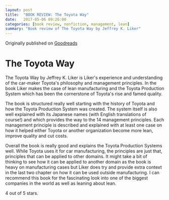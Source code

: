 ```yaml
---
layout: post
title:  "BOOK REVIEW: The Toyota Way"
date:   2017-05-06 09:26:00
categories: [book review, nonfiction, management, lean]
summary: "Book review of The Toyota Way by Jeffrey K. Liker"
---
```

Originally published on [Goodreads](https://www.goodreads.com/review/show/1384784415)

# The Toyota Way
The Toyota Way by Jeffrey K. Liker is Liker's experience and understanding of the car-maker Toyota's philosophy and management principles. 
In the book Liker makes the case of lean manufacturing and the Toyota Production System which has been the cornerstone of Toyota's rise and famed quality.

The book is structured really well starting with the history of Toyota and how the Toyota Production System was created. The system itself is also well explained with its Japanese names (with English translations of course!) and which provides the way to the 14 management principles. Each management principle is described and explained with at least one case on how it helped either Toyota or another organization become more lean, improve quality and cut costs.

Overall the book is really good and explains the Toyota Production Systems well. While Toyota uses it for car manufacturing, the principles are just that, principles that can be applied to other domains. It might take a bit of thinking to see how it can be applied to another domain as the book is heavy on manufacturing cases but Liker does try and provide extra context in the last two chapter on how it can be used outside manufacturing.
I can recommend this book for the fascinating look into one of the biggest companies in the world as well as leaning about lean.

4 out of 5 stars.
